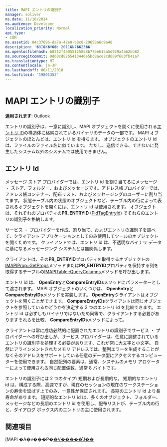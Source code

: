 ```yaml
---
title: MAPI エントリの識別子
manager: soliver
ms.date: 11/16/2014
ms.audience: Developer
localization_priority: Normal
api_type:
- COM
ms.assetid: 84c37696-da7a-42e0-b8c0-29658a6c9a48
description: '�ŏI�X�V��: 2011�N7��23��'
ms.openlocfilehash: b8212f4a055125858b77ee615a5d929a4a62bb82
ms.sourcegitcommit: 9d60cd82b5413446e5bc8ace2cd689f683fb41a7
ms.translationtype: MT
ms.contentlocale: ja-JP
ms.lasthandoff: 06/11/2018
ms.locfileid: "19801353"
---
```

# <a name="mapi-entry-identifiers"></a>MAPI エントリの識別子

  
  
**適用されます**: Outlook 
  
エントリの識別子は、一意に識別し、MAPI オブジェクトを開くに使用される[エントリ ID](entryid.md)の構造体に格納されているバイナリのデータの一部です。 MAPI オブジェクトのほとんどは、エントリ id を持ちます。 オブジェクトのエントリ id は、ファイルのファイル名に似ています。 ただし、送信できる、できないに発生したシステム以外のシステムでは使用できません。 
  
## <a name="entry-identifiers"></a>エントリ Id

メッセージ ストア プロバイダーでは、エントリ id を割り当てるにメッセージ ・ ストア、フォルダー、およびメッセージです。アドレス帳プロバイダーでは、アドレス帳コンテナー、配布リスト、およびメッセージングのユーザーに割り当てます。 状態テーブル内の状態のオブジェクトなど、テーブル内の行によって表されるオブジェクトを開くには、エントリ id は使用されます。 オブジェクトは、それぞれのプロパティの**PR_ENTRYID** ([PidTagEntryId](pidtagentryid-canonical-property.md)) でそれらのエントリの識別子を格納します。 
  
サービス ・ プロバイダーを作成、割り当て、およびエントリの識別子を調べて、クライアント アプリケーションとしてのみ使用してツールのオブジェクトを開くためです。 クライアントでは、エントリ id は、不透明なバイナリ データに基になるメッセージング システムとは無関係します。 
  
クライアントは、その**PR_ENTRYID**プロパティを取得するオブジェクトの[IMAPIProp::GetProps](imapiprop-getprops.md)メソッドまたは**PR_ENTRYID**プロパティを保持する列を取得するテーブルの[IMAPITable::QueryColumns](imapitable-querycolumns.md)メソッドを呼び出します。 
  
エントリ id は、 **OpenEntry**と**CompareEntryIDs**メソッドにパラメーターとして渡されます。 MAPI オブジェクトのいくつかは、 **OpenEntry**と**CompareEntryIDs**メソッドを実装します。 **OpenEntry**クライアントはオブジェクトを開くことができます。 **CompareEntryIDs**クライアントは同じオブジェクトを参照しているかどうかを決定する 2 つのエントリ id を比較できます。 エントリ id は必ずしもバイナリではないため同等で、クライアントする必要がありますそれらを比較、 **CompareEntryIDs**メソッドによって。 
  
クライアントは常に成功必然的に配置されたエントリの識別子でサービス ・ プロバイダーへの呼び出しが、サービス プロバイダーは、任意に調整されているエントリの識別子を処理する必要があります、これが常に大文字と小文字。 自然にアラインメントされたメモリ アドレスでは、整列エラーを生成することがなくそのアドレスをサポートしている任意のデータ型にアクセスするコンピューターを使用できます。 自然配列の要素は、通常、システムのメモリ アロケーターによって使用される同じ配置係数、通常 8 バイトです。
  
エントリの識別子には 2 つのタイプ: 短期および長期的な。 短期的なエントリ id は、構成する際、高速ですが、現在のセッションの現在のワークステーションの寿命を延ばす上でのみ、一意性が保証されます。 長期のエントリ id より長寿命があります。 短期的なエントリ id は、多くのオブジェクト、フォルダー、メッセージなどの長期のエントリ id を使用し、配布リストが、テーブル内の行と、ダイアログ ボックス内のエントリの主に使用されます。
  
## <a name="see-also"></a>関連項目



[MAPI �A�v���P�[�V�����̊J��](mapi-application-development.md)

